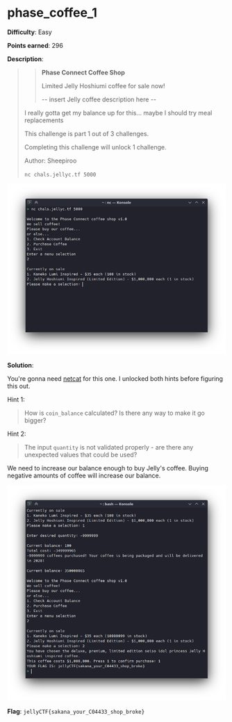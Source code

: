 # phase_coffee_1

**Difficulty**: Easy

**Points earned**: 296

**Description**:

> > **Phase Connect Coffee Shop**
> > 
> > Limited Jelly Hoshiumi coffee for sale now!
> > 
> > -- insert Jelly coffee description here --
> 
> I really gotta get my balance up for this... maybe I should try meal replacements
> 
> This challenge is part 1 out of 3 challenges.
> 
> Completing this challenge will unlock 1 challenge.
> 
> Author: Sheepiroo
> 
> `nc chals.jellyc.tf 5000`

![phase_coffee_1](./images/pc_1.png "phase_coffee_1")

**Solution**: 

You're gonna need [netcat](https://en.wikipedia.org/wiki/Netcat) for this one. I unlocked both hints before figuring this out.

Hint 1:

> How is `coin_balance` calculated? Is there any way to make it go bigger?

Hint 2:

> The input `quantity` is not validated properly - are there any unexpected values that could be used?

We need to increase our balance enough to buy Jelly's coffee. Buying negative amounts of coffee will increase our balance. 

![phase_coffee_1 solution](./images/pc_1_sol.png "phase_coffee_1 solution")

**Flag**: `jellyCTF{sakana_your_C04433_shop_broke}`